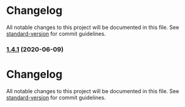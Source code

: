 # Changelog

All notable changes to this project will be documented in this file. See [standard-version](https://github.com/conventional-changelog/standard-version) for commit guidelines.

### [1.4.1](https://github.com/mseele/sve-website/compare/v1.4.0...v1.4.1) (2020-06-09)

# Changelog

All notable changes to this project will be documented in this file. See [standard-version](https://github.com/conventional-changelog/standard-version) for commit guidelines.
